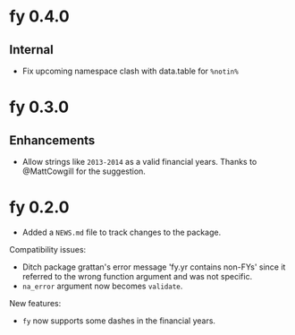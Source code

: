# fy 0.4.0

## Internal
  - Fix upcoming namespace clash with data.table for `%notin%`

# fy 0.3.0

## Enhancements

* Allow strings like `2013-2014` as a valid financial years. Thanks to @MattCowgill for the suggestion.


# fy 0.2.0

* Added a `NEWS.md` file to track changes to the package.

Compatibility issues:
  * Ditch package grattan's error message 'fy.yr contains non-FYs' since it referred
    to the wrong function argument and was not specific.
  * `na_error` argument now becomes `validate`.

New features:
  * `fy` now supports some dashes in the financial years.
